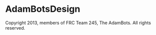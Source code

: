 AdamBotsDesign
==============
Copyright 2013, members of FRC Team 245, The AdamBots.
All rights reserved.
